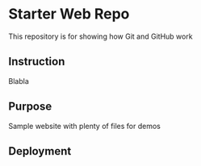 # Starter Web Repo

This repository is for showing how Git and GitHub work

## Instruction

Blabla

## Purpose

Sample website with plenty of files for demos

## Deployment